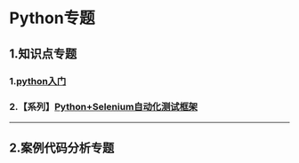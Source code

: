 # Python专题   

## 1.知识点专题

### 1.[python入门](doc/base.md)    

### 2.【系列】[Python+Selenium自动化测试框架](doc/pythonSelenium.md)   





---

## 2.案例代码分析专题   

